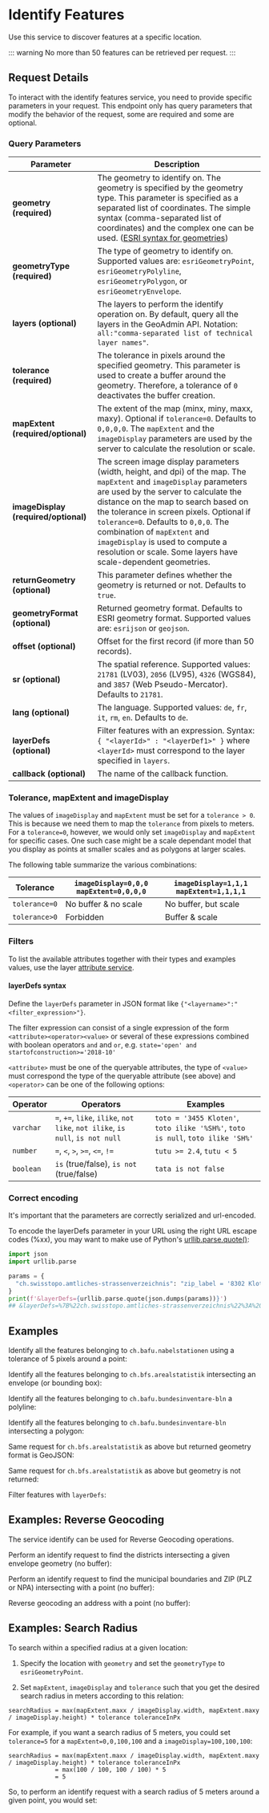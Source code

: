 # Identify Features

Use this service to discover features at a specific location.

<ApiCodeBlock url="https://api3.geo.admin.ch/rest/services/api/MapServer/identify" method="GET" />

::: warning
No more than 50 features can be retrieved per request.
:::

## Request Details

To interact with the identify features service, you need to provide specific parameters in your request.
This endpoint only has query parameters that modify the behavior of the request, some are required and some are optional.

### Query Parameters

| **Parameter**                        | **Description**                                                                                                                                                                                                                                                                                                                                                                                                                |
| ------------------------------------ | ------------------------------------------------------------------------------------------------------------------------------------------------------------------------------------------------------------------------------------------------------------------------------------------------------------------------------------------------------------------------------------------------------------------------------ |
| **geometry (required)**              | The geometry to identify on. The geometry is specified by the geometry type. This parameter is specified as a separated list of coordinates. The simple syntax (comma-separated list of coordinates) and the complex one can be used. ([ESRI syntax for geometries](https://developers.arcgis.com/rest/services-reference/enterprise/geometry-objects/))                                                                       |
| **geometryType (required)**          | The type of geometry to identify on. Supported values are: `esriGeometryPoint`, `esriGeometryPolyline`, `esriGeometryPolygon`, or `esriGeometryEnvelope`.                                                                                                                                                                                                                                                                      |
| **layers (optional)**                | The layers to perform the identify operation on. By default, query all the layers in the GeoAdmin API. Notation: `all:"comma-separated list of technical layer names"`.                                                                                                                                                                                                                                                        |
| **tolerance (required)**             | The tolerance in pixels around the specified geometry. This parameter is used to create a buffer around the geometry. Therefore, a tolerance of `0` deactivates the buffer creation.                                                                                                                                                                                                                                           |
| **mapExtent (required/optional)**    | The extent of the map (minx, miny, maxx, maxy). Optional if `tolerance=0`. Defaults to `0,0,0,0`. The `mapExtent` and the `imageDisplay` parameters are used by the server to calculate the resolution or scale.                                                                                                                                                                                                               |
| **imageDisplay (required/optional)** | The screen image display parameters (width, height, and dpi) of the map. The `mapExtent` and `imageDisplay` parameters are used by the server to calculate the distance on the map to search based on the tolerance in screen pixels. Optional if `tolerance=0`. Defaults to `0,0,0`. The combination of `mapExtent` and `imageDisplay` is used to compute a resolution or scale. Some layers have scale-dependent geometries. |
| **returnGeometry (optional)**        | This parameter defines whether the geometry is returned or not. Defaults to `true`.                                                                                                                                                                                                                                                                                                                                            |
| **geometryFormat (optional)**        | Returned geometry format. Defaults to ESRI geometry format. Supported values are: `esrijson` or `geojson`.                                                                                                                                                                                                                                                                                                                     |
| **offset (optional)**                | Offset for the first record (if more than 50 records).                                                                                                                                                                                                                                                                                                                                                                         |
| **sr (optional)**                    | The spatial reference. Supported values: `21781` (LV03), `2056` (LV95), `4326` (WGS84), and `3857` (Web Pseudo-Mercator). Defaults to `21781`.                                                                                                                                                                                                                                                                                 |
| **lang (optional)**                  | The language. Supported values: `de`, `fr`, `it`, `rm`, `en`. Defaults to `de`.                                                                                                                                                                                                                                                                                                                                                |
| **layerDefs (optional)**             | Filter features with an expression. Syntax: `{ "<layerId>" : "<layerDef1>" }` where `<layerId>` must correspond to the layer specified in `layers`.                                                                                                                                                                                                                                                                            |
| **callback (optional)**              | The name of the callback function.                                                                                                                                                                                                                                                                                                                                                                                             |

### Tolerance, mapExtent and imageDisplay

The values of `imageDisplay` and `mapExtent` must be set for a `tolerance > 0`. This is because we need them to map the `tolerance` from pixels to meters. For a `tolerance=0`, however, we would only set `imageDisplay` and `mapExtent` for specific cases. One such case might be a scale dependant model that you display as points at smaller scales and as polygons at larger scales.

The following table summarize the various combinations:

| **Tolerance** | `imageDisplay=0,0,0` `mapExtent=0,0,0,0` | `imageDisplay=1,1,1` `mapExtent=1,1,1,1` |
| ------------- | ---------------------------------------- | ---------------------------------------- |
| `tolerance=0` | No buffer & no scale                     | No buffer, but scale                     |
| `tolerance>0` | Forbidden                                | Buffer & scale                           |

### Filters

To list the available attributes together with their types and examples values, use the layer [attribute service](/docs/layers-attributes).

#### layerDefs syntax

Define the `layerDefs` parameter in JSON format like `{"<layername>":"<filter_expression>"}`.

The filter expression can consist of a single expression of the form `<attribute><operator><value>` or several of these expressions combined with boolean operators `and` and `or`, e.g. `state='open' and startofconstruction>='2018-10'`

`<attribute>` must be one of the queryable attributes, the type of `<value>` must correspond the type of the queryable attribute (see above) and `<operator>` can be one of the following options:

| **Operator** | **Operators**                                                                 | **Examples**                                                                    |
| ------------ | ----------------------------------------------------------------------------- | ------------------------------------------------------------------------------- |
| `varchar`    | `=`, `+=`, `like`, `ilike`, `not like`, `not ilike`, `is null`, `is not null` | `toto = '3455 Kloten'`, `toto ilike '%SH%'`, `toto is null`, `toto ilike 'SH%'` |
| `number`     | `=`, `<`, `>`, `>=`, `<=`, `!=`                                               | `tutu >= 2.4`, `tutu < 5`                                                       |
| `boolean`    | `is` (true/false), `is not` (true/false)                                      | `tata is not false`                                                             |

### Correct encoding

It's important that the parameters are correctly serialized and url-encoded.

To encode the layerDefs parameter in your URL using the right URL escape codes (%xx), you may want to make use of Python's [urllib.parse.quote()](https://docs.python.org/3/library/urllib.parse.html#urllib.parse.quote):

```python
import json
import urllib.parse

params = {
  "ch.swisstopo.amtliches-strassenverzeichnis": "zip_label = '8302 Kloten'"
}
print(f'&layerDefs={urllib.parse.quote(json.dumps(params))}')
## &layerDefs=%7B%22ch.swisstopo.amtliches-strassenverzeichnis%22%3A%20%22zip_label%20%3D%20%278302%20Kloten%27%22%7D
```

## Examples

Identify all the features belonging to `ch.bafu.nabelstationen` using a tolerance of 5 pixels around a point:

<ExampleCodeBlock
request='curl "https://api3.geo.admin.ch/rest/services/all/MapServer/identify?"\
"geometry=678250,213000&"\
"geometryFormat=geojson&"\
"geometryType=esriGeometryPoint&"\
"imageDisplay=1391,1070,96&"\
"lang=fr&"\
"layers=all:ch.bafu.nabelstationen&"\
"mapExtent=312250,-77500,1007750,457500&"\
"returnGeometry=true&"\
"tolerance=5"'
example='{
  "results": [
    {
      "type": "Feature",
      "featureId": "RIG",
      "bbox": [677835, 213440, 677835, 213440],
      "layerBodId": "ch.bafu.nabelstationen",
      "layerName": "Stations de mesure qualité de l`air",
      "id": "RIG",
      "geometry": {
        "type": "Point",
        "coordinates": [677835, 213440]
      },
      "properties": {
        "name": "Rigi-Seebodenalp",
        "url_de": "https://www.bafu.admin.ch/bafu/de/home/themen/luft/zustand/daten/datenabfrage-nabel.html",
        "url_fr": "https://www.bafu.admin.ch/bafu/de/home/themen/luft/zustand/daten/datenabfrage-nabel.html",
        "url_it": "https://www.bafu.admin.ch/bafu/de/home/themen/luft/zustand/daten/datenabfrage-nabel.html",
        "url_en": "https://www.bafu.admin.ch/bafu/de/home/themen/luft/zustand/daten/datenabfrage-nabel.html",
        "label": "Rigi-Seebodenalp"
      }
    }
  ]
}'
/>

Identify all the features belonging to `ch.bfs.arealstatistik` intersecting an envelope (or bounding box):

<ExampleCodeBlock 
request='curl "https://api3.geo.admin.ch/rest/services/api/MapServer/identify?"\
"geometryType=esriGeometryEnvelope&"\
"geometry=548945.5,147956,549402,148103.5&"\
"imageDisplay=500,600,96&"\
"mapExtent=548945.5,147956,549402,148103.5&"\
"tolerance=1&"\
"layers=all:ch.bfs.arealstatistik"'
example='{
  "results": [
    {
      "featureId": "54901480-1980",
      "bbox": [549000.0, 148000.0, 549000.0, 148000.0],
      "layerBodId": "ch.bfs.arealstatistik",
      "layerName": "Arealstatistik Standard",
      "id": "54901480-1980",
      "geometry": {
        "x": 549000.0,
        "y": 148000.0,
        "spatialReference": { "wkid": 21781 }
      },
      "attributes": {
        "as_72": 8,
        "survey": "1979/85",
        "year": 1980,
        "fj": 1980,
        "desc_as_72_en": "Surroundings of blocks of flats",
        "label": "54901480-1980"
      }
    }
    (...more features...)
  ]
}'
/>

Identify all the features belonging to `ch.bafu.bundesinventare-bln` a polyline:

<ExampleCodeBlock
request='curl "https://api3.geo.admin.ch/rest/services/api/MapServer/identify?"\
"geometry={\"paths\":[[[675000,245000],[660000,260000],[620000,250000]]]}&"\
"geometryType=esriGeometryPolyline&"\
"imageDisplay=500,600,96&"\
"mapExtent=548945.5,147956,549402,148103.5&"\
"tolerance=5&"\
"layers=all:ch.bafu.bundesinventare-bln"'
example='{
  "results": [
    {
      "featureId": 1239,
      "bbox": [658884.4, 259457.7, 661405, 263367.1],
      "layerBodId": "ch.bafu.bundesinventare-bln",
      "layerName": "ILNM",
      "id": 1239,
      "geometry": {
        "rings": [
          [
            [661321.9, 259738.9],
            [660783.5, 259457.7],
            [660773.1, 259516.4],
            (...more points...)
            [661178.1, 263167.2],
            [661188.7, 263146],
            [661198, 263120.3]
          ]
        ],
        "spatialReference": {
          "wkid": 21781
        }
      },
      "attributes": {
        "bln_name": "Wasserschloss beim Zusammenfluss von Aare, Reuss und Limmat",
        "bln_obj": 1019,
        "bln_fl": 392.078,
        "subareanumber": 0,
        "subareaname": null,
        "linkurldescription": "https://data.geo.admin.ch/ch.bafu.bundesinventare-bln/objectsheets/2017revision/nr1019.pdf",
        "label": "Wasserschloss beim Zusammenfluss von Aare, Reuss und Limmat"
      }
    }
    (...more features...)
  ]
}'
/>

Identify all the features belonging to `ch.bafu.bundesinventare-bln` intersecting a polygon:

<ExampleCodeBlock 
request='curl "https://api3.geo.admin.ch/rest/services/api/MapServer/identify?"\
"geometry={\"rings\":[[[675000,245000],[670000,255000],[680000,260000],[690000,255000],[685000,240000],[675000,245000]]]}&"\
"geometryType=esriGeometryPolygon&"\
"imageDisplay=500,600,96&"\
"mapExtent=548945.5,147956,549402,148103.5&"\
"tolerance=5&"\
"layers=all:ch.bafu.bundesinventare-bln"'
example='{
  "results": [
    {
      "featureId": 1231,
      "bbox": [665368.5, 256785.7, 676411.1, 261506.4],
      "layerBodId": "ch.bafu.bundesinventare-bln",
      "layerName": "ILNM",
      "id": 1231,
      "geometry": {
        "rings": [
          [
            [670779.3, 261171.1],
            [670779.9, 261158.7],
            [670775.6, 261132.1],
            [670775.6, 261114.8],
            [670778.6, 261091.6],
            [670783.6, 261077],
            [670790.7, 261056.9],
            [670799.1, 261038.2],
            [670808.7, 261016.7],
            [670818.2, 260999.4],
            [670829.4, 260985.2],
            (...more points...)
            [670779.3, 261171.1]
            [670779, 261310.9],
            [670766.3, 261305],
            [670770, 261294.5],
            [670770.9, 261275.3],
            [670771.8, 261258.6],
            [670772.8, 261245],
            [670774, 261222.7],
            [670774.6, 261205.1],
            [670776.8, 261194],
            [670779.3, 261171.1]
          ]
        ],
        "spatialReference": {
          "wkid": 21781
        }
      },
      "attributes": {
        "bln_name": "Lägerngebiet",
        "bln_obj": 1011,
        "bln_fl": 2465.705,
        "subareanumber": 0,
        "subareaname": null,
        "linkurldescription": "https://data.geo.admin.ch/ch.bafu.bundesinventare-bln/objectsheets/2017revision/nr1011.pdf",
        "label": "Lägerngebiet"
      }
    }
    (...more features...)
  ]
}'
/>

Same request for `ch.bfs.arealstatistik` as above but returned geometry format is GeoJSON:

<ExampleCodeBlock 
request='curl "https://api3.geo.admin.ch/rest/services/api/MapServer/identify?"\
"geometryType=esriGeometryEnvelope&"\
"geometry=548945.5,147956,549402,148103.5&"\
"imageDisplay=500,600,96&"\
"mapExtent=548945.5,147956,549402,148103.5&"\
"tolerance=1&"\
"layers=all:ch.bfs.arealstatistik&"\
"geometryFormat=geojson"'
example='{
  "results": [
    {
      "type": "Feature",
      "featureId": "54901480-1980",
      "bbox": [549000, 148000, 549000, 148000],
      "layerBodId": "ch.bfs.arealstatistik",
      "layerName": "Land use statistics standard",
      "id": "54901480-1980",
      "geometry": {
        "type": "Point",
        "coordinates": [549000, 148000]
      },
      "properties": {
        "as_72": 8,
        "survey": "1979/85",
        "year": 1980,
        "fj": 1980,
        "desc_as_72_de": "Umschwung von Mehrfamilienhäusern",
        "desc_as_72_fr": "Terrains attenants aux immeubles résidentiels",
        "desc_as_72_it": "Terreno annesso a case plurifamiliari",
        "desc_as_72_rm": "Umschwung von Mehrfamilienhäusern",
        "desc_as_72_en": "Surroundings of blocks of flats",
        "label": "54901480-1980"
      }
    }
    (...more features...)
  ]
}'
/>

Same request for `ch.bfs.arealstatistik` as above but geometry is not returned:

<ExampleCodeBlock 
request='curl "https://api3.geo.admin.ch/rest/services/api/MapServer/identify?"\
"geometryType=esriGeometryEnvelope&"\
"geometry=548945.5,147956,549402,148103.5&"\
"imageDisplay=500,600,96&"\
"mapExtent=548945.5,147956,549402,148103.5&"\
"tolerance=1&"\
"layers=all:ch.bfs.arealstatistik&"\
"returnGeometry=false"'
example='{
  "results": [
    {
      "layerBodId": "ch.bfs.arealstatistik",
      "layerName": "Land use statistics standard",
      "featureId": "54901480-1980",
      "id": "54901480-1980",
      "attributes": {
        "as_72": 8,
        "survey": "1979/85",
        "year": 1980,
        "fj": 1980,
        "desc_as_72_de": "Umschwung von Mehrfamilienhäusern",
        "desc_as_72_fr": "Terrains attenants aux immeubles résidentiels",
        "desc_as_72_it": "Terreno annesso a case plurifamiliari",
        "desc_as_72_rm": "Umschwung von Mehrfamilienhäusern",
        "desc_as_72_en": "Surroundings of blocks of flats",
        "label": "54901480-1980"
      }
    }
    (...more features...)
  ]
}'
/>

Filter features with `layerDefs`:

<ExampleCodeBlock 
request='curl "https://api3.geo.admin.ch/rest/services/all/MapServer/identify?"\
"geometryType=esriGeometryEnvelope&"\
"geometry=2548945.5,1147956,2549402,1148103.5&"\
"geometryFormat=geojson&"\
"imageDisplay=1367,949,96&"\
"lang=en&"\
"layers=all:ch.swisstopo.amtliches-strassenverzeichnis&"\
"mapExtent=2318250,952750,3001750,1427250&"\
"returnGeometry=false&"\
"sr=2056&"\
"tolerance=5&"\
"layerDefs={\"ch.swisstopo.amtliches-strassenverzeichnis\":\"stn_label+ilike+%27%Corniche%%27\"}"'
example='{
  "results": [
    {
      "layerBodId": "ch.swisstopo.amtliches-strassenverzeichnis",
      "layerName": "Official directory of streets",
      "featureId": 10035871,
      "id": 10035871,
      "properties": {
        "str_esid": 10035871,
        "stn_label": "Route de la Corniche",
        "zip_label": "1070 Puidoux, 1071 Chexbres, 1098 Epesses",
        "com_name": "Puidoux",
        "com_fosnr": 5607,
        "str_official": 1,
        "str_modified": "2024-10-15",
        "str_type": "Strasse",
        "str_children": null,
        "str_parent": null,
        "str_status": "bestehend",
        "label": "Route de la Corniche"
      }
    },
    {
      "layerBodId": "ch.swisstopo.amtliches-strassenverzeichnis",
      "layerName": "Official directory of streets",
      "featureId": 10048084,
      "id": 10048084,
      "properties": {
        "str_esid": 10048084,
        "stn_label": "Route de la Corniche",
        "zip_label": "1096 Cully, 1097 Riex, 1098 Epesses",
        "com_name": "Bourg-en-Lavaux",
        "com_fosnr": 5613,
        "str_official": 1,
        "str_modified": "2024-07-29",
        "str_type": "Strasse",
        "str_children": null,
        "str_parent": null,
        "str_status": "bestehend",
        "label": "Route de la Corniche"
      }
    },
    {
      "layerBodId": "ch.swisstopo.amtliches-strassenverzeichnis",
      "layerName": "Official directory of streets",
      "featureId": 10093805,
      "id": 10093805,
      "properties": {
        "str_esid": 10093805,
        "stn_label": "Route de la Corniche",
        "zip_label": "1071 Chexbres",
        "com_name": "Chexbres",
        "com_fosnr": 5601,
        "str_official": 1,
        "str_modified": "2024-07-29",
        "str_type": "Strasse",
        "str_children": null,
        "str_parent": null,
        "str_status": "bestehend",
        "label": "Route de la Corniche"
      }
    }
  ]
}'
/>

## Examples: Reverse Geocoding

The service identify can be used for Reverse Geocoding operations.

Perform an identify request to find the districts intersecting a given envelope geometry (no buffer):

<ExampleCodeBlock 
request='curl "https://api3.geo.admin.ch/rest/services/api/MapServer/identify?"\
"geometryType=esriGeometryEnvelope&"\
"geometry=548945.5,147956,549402,148103.5&"\
"imageDisplay=0,0,0&"\
"mapExtent=0,0,0,0&"\
"tolerance=0&"\
"layers=all:ch.swisstopo.swissboundaries3d-bezirk-flaeche.fill&"\
"returnGeometry=false"'
example='{
  "results": [
    {
      "layerBodId": "ch.swisstopo.swissboundaries3d-bezirk-flaeche.fill",
      "layerName": "District boundaries",
      "featureId": 2226,
      "id": 2226,
      "attributes": {
        "name": "Lavaux-Oron",
        "flaeche": 19791,
        "label": "Lavaux-Oron"
      }
    }
  ]
}'
/>

Perform an identify request to find the municipal boundaries and ZIP (PLZ or NPA) intersecting with a point (no buffer):

<ExampleCodeBlock 
request='curl "https://api3.geo.admin.ch/rest/services/api/MapServer/identify?"\
"geometryType=esriGeometryPoint&"\
"geometry=548945.5,147956&"\
"imageDisplay=0,0,0&"\
"mapExtent=0,0,0,0&"\
"tolerance=0&"\
"layers=all:ch.swisstopo.swissboundaries3d-gemeinde-flaeche.fill,ch.swisstopo-vd.ortschaftenverzeichnis_plz&"\
"returnGeometry=false"'
example='{
  "results": [
    {
      "layerBodId": "ch.swisstopo.swissboundaries3d-gemeinde-flaeche.fill",
      "layerName": "Municipal boundaries",
      "featureId": "13096-1850",
      "id": "13096-1850",
      "attributes": {
        "gemname": "Puidoux",
        "gemflaeche": 2286.0973335532985,
        "gde_hist_id": 13096,
        "gde_nr": 5607,
        "jahr": 1850,
        "perimeter": 30580.136077557163,
        "kanton": "VD",
        "objektart": 11,
        "is_current_jahr": false,
        "objektart_lookup": "politische_gemeinde",
        "link_de": "https://www.agvchapp.bfs.admin.ch/de/communes/results?BfsNr=5607&EntriesFrom=12.09.1848&EntriesTo=31.08.2006&IncludeUnassignedEntities=True",
        "link_fr": "https://www.agvchapp.bfs.admin.ch/fr/communes/results?BfsNr=5607&EntriesFrom=12.09.1848&EntriesTo=31.08.2006&IncludeUnassignedEntities=True",
        "link_it": "https://www.agvchapp.bfs.admin.ch/it/communes/results?BfsNr=5607&EntriesFrom=12.09.1848&EntriesTo=31.08.2006&IncludeUnassignedEntities=True",
        "label": "Puidoux"
      }
    }
    (...more features...)
  ]
}'
/>

Reverse geocoding an <span class="title-ref">address</span> with a point (no buffer):

<ExampleCodeBlock 
request='curl "https://api3.geo.admin.ch/rest/services/api/MapServer/identify?"\
"geometryType=esriGeometryPoint&"\
"geometry=548945.5,147956&"\
"imageDisplay=0,0,0&"\
"mapExtent=0,0,0,0&"\
"tolerance=0&"\
"layers=all:ch.swisstopo.swissboundaries3d-gemeinde-flaeche.fill,ch.swisstopo-vd.ortschaftenverzeichnis_plz&"\
"returnGeometry=false"'
example='{
  "results": [
    {
      "layerBodId": "ch.bfs.gebaeude_wohnungs_register",
      "layerName": "RBD: building status",
      "featureId": "1272199_0",
      "id": "1272199_0",
      "attributes": {
        "egid": "1272199",
        "strname_deinr": "Seftigenstrasse 264",
        "plz_plz6": "3084/308400",
        "ggdename": "Köniz",
        "ggdenr": 355,
        "gexpdat": "12.07.2025",
        "gdekt": "BE",
        "egrid": "CH669746359158",
        "lgbkr": 0,
        "lparz": "212",
        "lparzsx": null,
        "ltyp": null,
        "gebnr": "",
        "gbez": "",
        "gkode": 2600983.546,
        "gkodn": 1197396.177,
        "gksce": 901,
        "gstat": 1004,
        "gkat": 1060,
        "gklas": null,
        "gbauj": null,
        "gbaum": null,
        "gbaup": 8011,
        "gabbj": null,
        "garea": 3143,
        "gvol": null,
        "gvolnorm": null,
        "gvolsce": null,
        "gastw": 4,
        "ganzwhg": null,
        "gazzi": null,
        "gschutzr": null,
        "gebf": null,
        "gwaerzh1": 7430,
        "genh1": 7542,
        "gwaersceh1": 865,
        "gwaerdath1": "14.03.2023",
        "gwaerzh2": null,
        "genh2": null,
        "gwaersceh2": null,
        "gwaerdath2": "-",
        "gwaerzw1": 7630,
        "genw1": 7530,
        "gwaerscew1": 869,
        "gwaerdatw1": "29.11.2001",
        "gwaerzw2": null,
        "genw2": null,
        "gwaerscew2": null,
        "gwaerdatw2": "-",
        "edid": "0",
        "egaid": 100718281,
        "deinr": "264",
        "esid": 10006665,
        "strname": ["Seftigenstrasse"],
        "strnamk": ["Seftigenstr."],
        "strindx": ["Sef"],
        "strsp": ["DE"],
        "stroffiziel": "1",
        "dplz4": 3084,
        "dplzz": 0,
        "dplzname": "Wabern",
        "dkode": 2600968.668,
        "dkodn": 1197426.954,
        "doffadr": 1,
        "dexpdat": "12.07.2025",
        "ewid": null,
        "whgnr": null,
        "wstwk": null,
        "wmehrg": null,
        "weinr": null,
        "wbez": null,
        "wstat": null,
        "wexpdat": null,
        "wbauj": null,
        "wabbj": null,
        "warea": null,
        "wazim": null,
        "wkche": null,
        "label": "Seftigenstrasse 264"
      }
    }
  ]
}'
/>

## Examples: Search Radius

To search within a specified radius at a given location:

1. Specify the location with `geometry` and set the `geometryType` to `esriGeometryPoint`.

2. Set `mapExtent`, `imageDisplay` and `tolerance` such that you get the desired search radius in meters according to this relation:

```
searchRadius = max(mapExtent.maxx / imageDisplay.width, mapExtent.maxy / imageDisplay.height) * tolerance toleranceInPx
```

For example, if you want a search radius of 5 meters, you could set `tolerance=5` for a `mapExtent=0,0,100,100` and a `imageDisplay=100,100,100`:

```
searchRadius = max(mapExtent.maxx / imageDisplay.width, mapExtent.maxy / imageDisplay.height) * tolerance toleranceInPx
             = max(100 / 100, 100 / 100) * 5
             = 5
```

So, to perform an identify request with a search radius of 5 meters around a given point, you would set:
<ExampleCodeBlock 
request='curl "https://api3.geo.admin.ch/rest/services/api/MapServer/identify?"\
"mapExtent=0,0,100,100&"\
"imageDisplay=100,100,100&"\
"tolerance=5&"\
"geometryType=esriGeometryPoint&"\
"geometry=548945,147956"'
example='{
  "results": [
    {
      "layerBodId": "ch.swisstopo.swissboundaries3d-gemeinde-flaeche.fill",
      "layerName": "Municipal boundaries",
      "featureId": "13096-1850",
      "id": "13096-1850",
      "attributes": {
        "gemname": "Puidoux",
        "gemflaeche": 2286.0973335532985,
        "gde_hist_id": 13096,
        "gde_nr": 5607,
        "jahr": 1850,
        "perimeter": 30580.136077557163,
        "kanton": "VD",
        "objektart": 11,
        "is_current_jahr": false,
        "objektart_lookup": "politische_gemeinde",
        "link_de": "https://www.agvchapp.bfs.admin.ch/de/communes/results?BfsNr=5607&EntriesFrom=12.09.1848&EntriesTo=31.08.2006&IncludeUnassignedEntities=True",
        "link_fr": "https://www.agvchapp.bfs.admin.ch/fr/communes/results?BfsNr=5607&EntriesFrom=12.09.1848&EntriesTo=31.08.2006&IncludeUnassignedEntities=True",
        "link_it": "https://www.agvchapp.bfs.admin.ch/it/communes/results?BfsNr=5607&EntriesFrom=12.09.1848&EntriesTo=31.08.2006&IncludeUnassignedEntities=True",
        "label": "Puidoux"
      }
    }
    (...more results...)
  ]
}
'
/>
